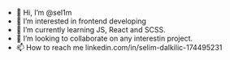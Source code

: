 - 👋 Hi, I’m @sel1m
- 👀 I’m interested in frontend developing
- 🌱 I’m currently learning JS, React and SCSS.
- 💞️ I’m looking to collaborate on any interestin project.
- 📫 How to reach me linkedin.com/in/selim-dalkilic-174495231

<!---
sel1m0/sel1m0 is a ✨ special ✨ repository because its `README.md` (this file) appears on your GitHub profile.
You can click the Preview link to take a look at your changes.
--->
